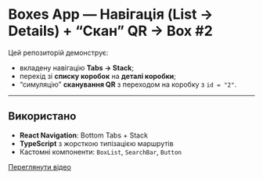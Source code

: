 # Boxes App — Навігація (List → Details) + “Скан” QR → Box #2

Цей репозиторій демонструє:
- вкладену навігацію **Tabs → Stack**;
- перехід зі **списку коробок** на **деталі коробки**;
- “симуляцію” **сканування QR** з переходом на коробку з `id = "2"`.

---

## Використано 

- **React Navigation**: Bottom Tabs + Stack  
- **TypeScript** з жорсткою типізацією маршрутів  
- Кастомні компоненти: `BoxList`, `SearchBar`, `Button`

[Переглянути відео](./demo.mp4)
